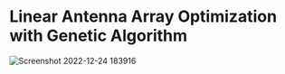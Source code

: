 # Linear Antenna Array Optimization with Genetic Algorithm


![Screenshot 2022-12-24 183916](https://user-images.githubusercontent.com/103145392/209485043-1da28dcd-c158-4913-a071-760083c7aa02.png)
